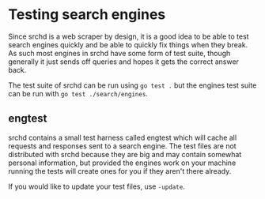 # Testing search engines

Since srchd is a web scraper by design, it is a good idea to be able to test search engines quickly and be able to quickly fix things when they break.
As such most engines in srchd have some form of test suite, though generally it just sends off queries and hopes it gets the correct answer back.

The test suite of srchd can be run using `go test .` but the engines test suite can be run with `go test ./search/engines`.

## engtest

srchd contains a small test harness called engtest which will cache all requests and responses sent to a search engine.
The test files are not distributed with srchd because they are big and may contain somewhat personal information, but provided the engines work on your machine running the tests will create ones for you if they aren't there already.

If you would like to update your test files, use `-update`.
